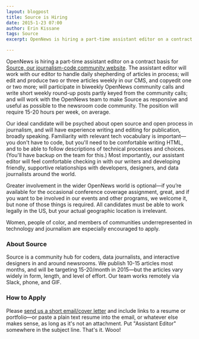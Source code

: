 ```yaml
---
layout: blogpost
title: Source is Hiring
date: 2015-1-23 07:00
author: Erin Kissane
tags: Source
excerpt: OpenNews is hiring a part-time assistant editor on a contract basis for Source, our journalism-code community website—and you should totally apply.

---
```


OpenNews is hiring a part-time assistant editor on a contract basis for [Source, our journalism-code community website](http://source.opennews.org). The assistant editor will work with our editor to handle daily shepherding of articles in process; will edit and produce two or three articles weekly in our CMS, and copyedit one or two more; will participate in biweekly OpenNews community calls and write short weekly round-up posts partly keyed from the community calls; and will work with the OpenNews team to make Source as responsive and useful as possible to the newsroom code community. The position will require 15-20 hours per week, on average. 

Our ideal candidate will be psyched about open source and open process in journalism, and will have experience writing and editing for publication, broadly speaking. Familiarity with relevant tech vocabulary is important—you don't have to code, but you'll need to be comfortable writing HTML, and to be able to follow descriptions of technical processes and choices. (You'll have backup on the team for this.) Most importantly, our assistant editor will feel comfortable checking in with our writers and developing friendly, supportive relationships with developers, designers, and data journalists around the world.

Greater involvement in the wider OpenNews world is optional—if you’re available for the occasional conference coverage assignment, great, and if you want to be involved in our events and other programs, we welcome it, but none of those things is required. All candidates must be able to work legally in the US, but your actual geographic location is irrelevant.

Women, people of color, and members of communities underrepresented in technology and journalism are especially encouraged to apply.

### About Source	
Source is a community hub for coders, data journalists, and interactive designers in and around newsrooms. We publish 10-15 articles most months, and will be targeting 15-20/month in 2015—but the articles vary widely in form, length, and level of effort. Our team works remotely via Slack, phone, and GIF.

### How to Apply
Please [send us a short email/cover letter](mailto:info@opennews.org) and include links to a resume or portfolio—or paste a plain text resume into the email, or whatever else makes sense, as long as it's not an attachment. Put "Assistant Editor" somewhere in the subject line. That's it. Wooo!